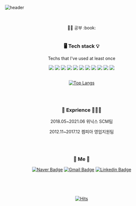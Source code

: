![header](https://capsule-render.vercel.app/api?type=waving&color=auto&text=%20WoorimLee%20%20&height=150&fontSize=80)



<div align=center>
<br>
<br>
👩‍💻 공부 :book: 

<br>

<br>

<h3 align="center"> 🖥 Tech stack 💡 </h3>
<p align="center"> Techs that I've used at least once </p>

<img src="https://img.shields.io/badge/Python-3766AB?style=flat-square&logo=Python&logoColor=white"/>

<img src="https://img.shields.io/badge/Jupyter-F37626?style=flat-square&logo=Jupyter&logoColor=white"/>

<img src="https://img.shields.io/badge/Visual Studio Code-007ACC?style=flat-square&logo=Visual Studio Code&logoColor=white"/>

<img src="https://img.shields.io/badge/PyCharm-000000?style=flat-square&logo=PyCharm&logoColor=white"/>

<img src="https://img.shields.io/badge/MySQL-4479A1?style=flat-square&logo=MySQL&logoColor=white"/>

<img src="https://img.shields.io/badge/SQLite-003B57?style=flat-square&logo=SQLite&logoColor=white"/>

<img src="https://img.shields.io/badge/HTML5-E34F26?style=flat-square&logo=HTML5&logoColor=white"/>

<img src="https://img.shields.io/badge/Amazon AWS-232F3E?style=flat-square&logo=Amazon AWS&logoColor=white"/>

<img src="https://img.shields.io/badge/Google Colab-F9AB00?style=flat-square&logo=Google Colab&logoColor=white"/>

<img src="https://img.shields.io/badge/Apache Spark-E25A1C?style=flat-square&logo=Apache Spark&logoColor=white"/>

<img src="https://img.shields.io/badge/Django-092E20?style=flat-square&logo=Django&logoColor=white"/>

<br>

<br>

[![Top Langs](https://github-readme-stats.vercel.app/api/top-langs/?username=Woorim-lee&layout=compact)](https://github.com/Woorim-lee)

<br>

<br>

<h3 align="center"> 🏢 Exprience 👩🏻‍💼 </h3>
<p align="center"> 2018.05~2021.06 위닉스 SCM팀 </p>
<p align="center"> 2012.11~2017.12 켐피아 영업지원팀</p>

<br>

<br>

<h3 align="center"> 🍒 Me 🍒 </h3>



[![Naver Badge](http://img.shields.io/badge/Naver-white?style=flat-square&logo=Naver&link=mailto:dnfla43@naver.com)](mailto:dnfla43@naver.com) [![Gmail Badge](https://img.shields.io/badge/Gmail-d14836?style=flat-square&logo=Gmail&logoColor=white&link=mailto:woorim0806@gmail.com)](mailto:woorim0806@gmail.com) [![Linkedin Badge](https://img.shields.io/badge/-LinkedIn-blue?style=flat-square&logo=Linkedin&logoColor=white&link=https://www.linkedin.com/in/woorim-lee-901216/)](https://www.linkedin.com/in/woorim-lee-901216/)



<br>

<br>

<br>

[![Hits](https://hits.seeyoufarm.com/api/count/incr/badge.svg?url=https%3A%2F%2Fgithub.com%2FWoorim-lee&count_bg=%23B68DE3&title_bg=%23555555&icon=github.svg&icon_color=%23E7E7E7&title=hits&edge_flat=false)](https://hits.seeyoufarm.com)

</div>

